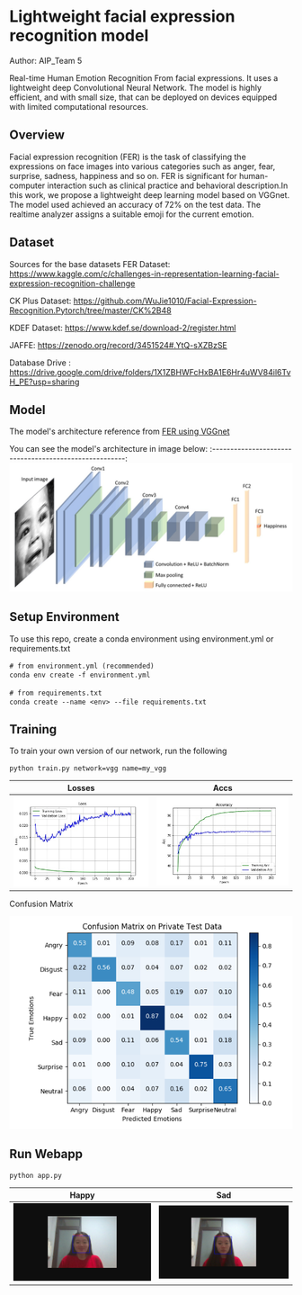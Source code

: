 # Lightweight facial expression recognition model
Author: AIP_Team 5

Real-time Human Emotion Recognition From facial expressions. It uses a lightweight  deep Convolutional Neural Network.
The model is highly efficient, and with small size, that can be deployed on devices equipped with limited computational resources.

## Overview

Facial expression recognition (FER) is the task of classifying the expressions on face images into various categories such as anger, fear, surprise, sadness, happiness and so on. FER  is significant for human-computer interaction such as clinical practice and behavioral description.In this work, we propose a lightweight deep learning model based on VGGnet. The model used achieved an accuracy of 72% on the test data. The realtime analyzer assigns a suitable emoji for the current emotion.


## Dataset

Sources for the base datasets
FER Dataset: https://www.kaggle.com/c/challenges-in-representation-learning-facial-expression-recognition-challenge

CK Plus Dataset: https://github.com/WuJie1010/Facial-Expression-Recognition.Pytorch/tree/master/CK%2B48

KDEF Dataset: https://www.kdef.se/download-2/register.html

JAFFE: https://zenodo.org/record/3451524#.YtQ-sXZBzSE

Database Drive : https://drive.google.com/drive/folders/1X1ZBHWFcHxBA1E6Hr4uWV84il6TvH_PE?usp=sharing

## Model 
The model's architecture reference from [FER using VGGnet](https://github.com/usef-kh/fer)

You can see the model's architecture in image below:
:------------------------------------------------------:
![Model architecture here](images/architecture.jpeg)

## Setup Environment

To use this repo, create a conda environment using environment.yml or requirements.txt

```
# from environment.yml (recommended)
conda env create -f environment.yml

# from requirements.txt
conda create --name <env> --file requirements.txt
```

## Training 

To train your own version of our network, run the following
```
python train.py network=vgg name=my_vgg
```

Losses           |  Accs
:-------------------------:|:-------------------------:
![Optimizers](images/loss200.jpg)  |  ![Schedulers](images/acc200.jpg)






Confusion Matrix


![Confusion Matrix](images/confusion_matrix.png)



## Run Webapp

```
python app.py
```





Happy           |  Sad
:-------------------------:|:-------------------------:
![Optimizers](images/happy2.png)  |  ![Schedulers](images/sad2.png)



